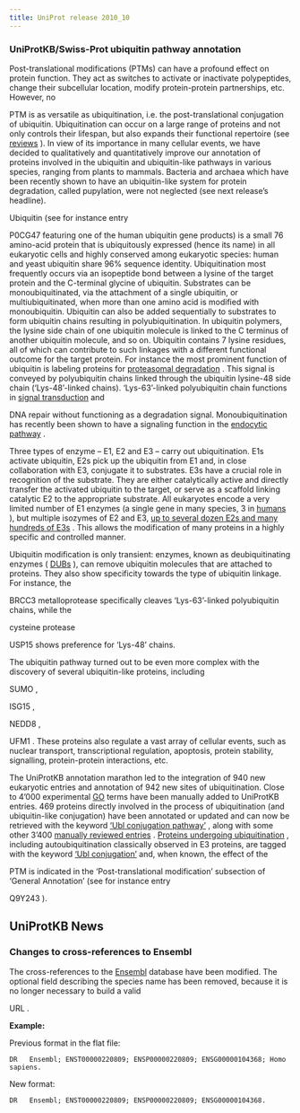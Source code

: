 ```yaml
---
title: UniProt release 2010_10
---
```


### UniProtKB/Swiss-Prot ubiquitin pathway annotation

Post-translational modifications (PTMs) can have a profound effect on protein function. They act as switches to activate or inactivate polypeptides, change their subcellular location, modify protein-protein partnerships, etc. However, no

PTM is as versatile as ubiquitination, i.e. the post-translational conjugation of ubiquitin. Ubiquitination can occur on a large range of proteins and not only controls their lifespan, but also expands their functional repertoire (see [reviews](http://www.ncbi.nlm.nih.gov/pubmed/20181483,19325621) ). In view of its importance in many cellular events, we have decided to qualitatively and quantitatively improve our annotation of proteins involved in the ubiquitin and ubiquitin-like pathways in various species, ranging from plants to mammals. Bacteria and archaea which have been recently shown to have an ubiquitin-like system for protein degradation, called pupylation, were not neglected (see next release’s headline).

Ubiquitin (see for instance entry

P0CG47 featuring one of the human ubiquitin gene products) is a small 76 amino-acid protein that is ubiquitously expressed (hence its name) in all eukaryotic cells and highly conserved among eukaryotic species: human and yeast ubiquitin share 96% sequence identity. Ubiquitination most frequently occurs via an isopeptide bond between a lysine of the target protein and the C-terminal glycine of ubiquitin. Substrates can be monoubiquitinated, via the attachment of a single ubiquitin, or multiubiquitinated, when more than one amino acid is modified with monoubiquitin. Ubiquitin can also be added sequentially to substrates to form ubiquitin chains resulting in polyubiquitination. In ubiquitin polymers, the lysine side chain of one ubiquitin molecule is linked to the C terminus of another ubiquitin molecule, and so on. Ubiquitin contains 7 lysine residues, all of which can contribute to such linkages with a different functional outcome for the target protein. For instance the most prominent function of ubiquitin is labeling proteins for [proteasomal degradation](http://www.ncbi.nlm.nih.gov/pubmed/2538923) . This signal is conveyed by polyubiquitin chains linked through the ubiquitin lysine-48 side chain (‘Lys-48’-linked chains). ‘Lys-63’-linked polyubiquitin chain functions in [signal transduction](http://www.ncbi.nlm.nih.gov/pubmed/11057907) and

DNA repair without functioning as a degradation signal. Monoubiquitination has recently been shown to have a signaling function in the [endocytic pathway](http://www.ncbi.nlm.nih.gov/pubmed/14570567) .

Three types of enzyme – E1, E2 and E3 – carry out ubiquitination. E1s activate ubiquitin, E2s pick up the ubiquitin from E1 and, in close collaboration with E3, conjugate it to substrates. E3s have a crucial role in recognition of the substrate. They are either catalytically active and directly transfer the activated ubiquitin to the target, or serve as a scaffold linking catalytic E2 to the appropriate substrate. All eukaryotes encode a very limited number of E1 enzymes (a single gene in many species, 3 in [humans](http://www.uniprot.org/uniprot/?query=id:A0AVT1+or+id:P41226+or+id:P22314) ), but multiple isozymes of E2 and E3, [up to several dozen E2s and many hundreds of E3s](http://www.uniprot.org/uniprot/?query=keyword:833+AND+reviewed:yes+AND+keyword:ligase) . This allows the modification of many proteins in a highly specific and controlled manner.

Ubiquitin modification is only transient: enzymes, known as deubiquitinating enzymes ( [DUBs](http://www.uniprot.org/uniprot/?query=name:%223+4+19+12%22+AND+reviewed:yes) ), can remove ubiquitin molecules that are attached to proteins. They also show specificity towards the type of ubiquitin linkage. For instance, the

BRCC3 metalloprotease specifically cleaves ‘Lys-63’-linked polyubiquitin chains, while the

cysteine protease

USP15 shows preference for ‘Lys-48’ chains.

The ubiquitin pathway turned out to be even more complex with the discovery of several ubiquitin-like proteins, including

SUMO ,

ISG15 ,

NEDD8 ,

UFM1 . These proteins also regulate a vast array of cellular events, such as nuclear transport, transcriptional regulation, apoptosis, protein stability, signalling, protein-protein interactions, etc.

The UniProtKB annotation marathon led to the integration of 940 new eukaryotic entries and annotation of 942 new sites of ubiquitination. Close to 4’000 experimental [GO](http://www.geneontology.org/) terms have been manually added to UniProtKB entries. 469 proteins directly involved in the process of ubiquitination (and ubiquitin-like conjugation) have been annotated or updated and can now be retrieved with the keyword [‘Ubl conjugation pathway’](http://www.uniprot.org/keywords/KW-0833) , along with some other 3’400 [manually reviewed entries](http://www.uniprot.org/uniprot/?query=keyword:833+AND+reviewed:yes) . [Proteins undergoing ubiquitination](http://www.uniprot.org/uniprot/?query=keyword:KW-0832+AND+reviewed:yes) , including autoubiquitination classically observed in E3 proteins, are tagged with the keyword [‘Ubl conjugation’](http://www.uniprot.org/keywords/KW-0832) and, when known, the effect of the

PTM is indicated in the ‘Post-translational modification’ subsection of ‘General Annotation’ (see for instance entry

Q9Y243 ).

## UniProtKB News

### Changes to cross-references to Ensembl

The cross-references to the [Ensembl](http://www.ensembl.org/) database have been modified. The optional field describing the species name has been removed, because it is no longer necessary to build a valid

URL .

**Example:**

Previous format in the flat file:

    DR   Ensembl; ENST00000220809; ENSP00000220809; ENSG00000104368; Homo sapiens.

New format:

    DR   Ensembl; ENST00000220809; ENSP00000220809; ENSG00000104368.
